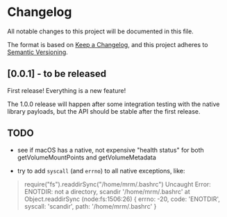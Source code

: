 # Changelog

All notable changes to this project will be documented in this file.

The format is based on [Keep a Changelog](https://keepachangelog.com/en/1.1.0/),
and this project adheres to [Semantic Versioning](https://semver.org/spec/v2.0.0.html).

<!--
Added for new features.
Changed for changes in existing functionality.
Deprecated for soon-to-be removed features.
Removed for now removed features.
Fixed for any bug fixes.
Security in case of vulnerabilities. 
-->

## [0.0.1] - to be released

First release! Everything is a new feature!

The 1.0.0 release will happen after some integration testing with the native
library payloads, but the API should be stable after the first release.

## TODO

- see if macOS has a native, not expensive "health status" for both
  getVolumeMountPoints and getVolumeMetadata

- try to add `syscall` (and `errno`) to all native exceptions, like:

> require("fs").readdirSync("/home/mrm/.bashrc")
Uncaught Error: ENOTDIR: not a directory, scandir '/home/mrm/.bashrc'
    at Object.readdirSync (node:fs:1506:26) {
  errno: -20,
  code: 'ENOTDIR',
  syscall: 'scandir',
  path: '/home/mrm/.bashrc'
}
